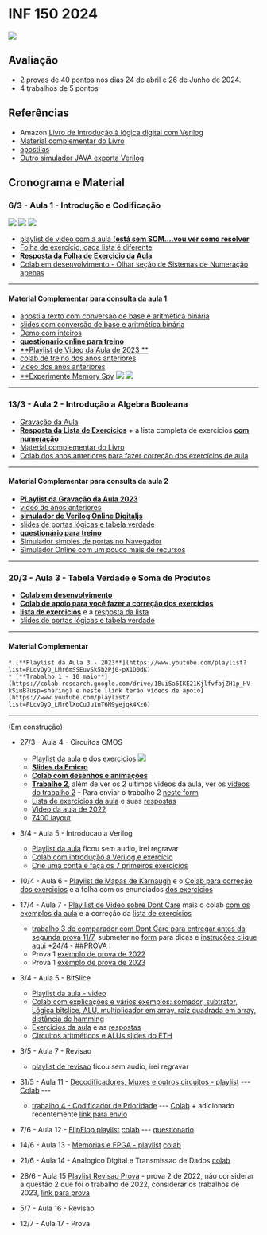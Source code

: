 # INF 150 2024 
![](https://github.com/arduinoufv/dicas/blob/master/figuras/motivation.png?raw=true)

## Avaliação
* 2 provas de 40 pontos nos dias 24 de abril e 26 de Junho de 2024.
* 4 trabalhos de 5 pontos

## Referências 
* Amazon [Livro de Introdução à lógica digital com Verilog](https://www.amazon.com.br/Introdu%C3%A7%C3%A3o-L%C3%B3gica-Digital-com-Verilog-ebook/dp/B0CPJPDSFL/ref=sr_1_fkmr0_1?__mk_pt_BR=%C3%85M%C3%85%C5%BD%C3%95%C3%91&crid=2WZWPGQZ1BS9K&dib=eyJ2IjoiMSJ9.OpGfXffViXnTvj7ogV0CJh2OUy5TvRfvb-NJkDQCbejTJnPjzjIyDdXJegg2ufVIxAmt8HilkUTCtScS93YtzuAP6F8yfJGh-XGjBQPyg7g.6R-MiNqh0eDPVKqRcs4xc59LDL-K5f_KDrOBk49CK_0&dib_tag=se&keywords=introdu%C3%A7%C3%A3o+ao+verilog&qid=1708534722&sprefix=introducao+ao+verilo%2Caps%2C224&sr=8-1-fkmr0)
* [Material complementar do Livro](https://colab.research.google.com/drive/19Hx2VVszGURzVRCw6IQqC9SXse4hBxse?usp=sharing)
* [apostilas](https://github.com/arduinoufv/inf150/tree/master/referencias)
* [Outro simulador JAVA exporta Verilog](https://github.com/hneemann/Digital)

## Cronograma e Material

### 6/3 - Aula 1 - Introdução e Codificação
![](https://github.com/arduinoufv/dicas/blob/master/figuras/clock.png?raw=true)
![](https://github.com/arduinoufv/dicas/blob/master/figuras/clock1.png?raw=true)
![](https://github.com/arduinoufv/dicas/blob/master/figuras/clock3.png?raw=true)

* [playlist de video com a aula (**está sem SOM....vou ver como resolver**](https://www.youtube.com/playlist?list=PLcvOyD_LMr6ntqWreNISbx1WEdp8sjVT3)
* [Folha de exercício, cada lista é diferente](https://drive.google.com/file/d/1hVYZJdLe7PYeeJi03vZbT9mWAdDpBWUa/view?usp=sharing)
* [**Resposta da Folha de Exercicio da Aula**](https://docs.google.com/document/d/1cqq3Q13tjPxvGbMxlI_CgOY6hJ5Q5TpsB8NbBXLNNtU/edit?usp=sharing)
* [Colab em desenvolvimento - Olhar seção de Sistemas de Numeração apenas](https://colab.research.google.com/drive/19Hx2VVszGURzVRCw6IQqC9SXse4hBxse?usp=sharing)

---    

#### Material Complementar para consulta da aula 1

* [apostila texto com conversão de base e aritmética binária](https://github.com/arduinoufv/inf150/blob/master/aulas2023/apostila_codificacao.pdf)
*  [slides com conversão de base e aritmética binária](https://docs.google.com/presentation/d/1f4QO6d2Myt0uNKyuH7qeh7tnhesOfRDMRXD0kxMrLkM/edit?usp=sharing)
* [Demo com inteiros](https://integer.exposed/)
* [**questionario online para treino**](https://forms.gle/n3UvLqZbgGufba1XA)
* [**Playlist de Video da Aula de 2023 **](https://www.youtube.com/playlist?list=PLcvOyD_LMr6lTAF_8Zs_xsHgRS6oKpXMe)
*  [colab de treino dos anos anteriores](https://colab.research.google.com/drive/1fXos9vwI_qQl2x3kUQ3gy32EuEFAemqm?usp=sharing)
* [ video dos anos anteriores](https://docs.google.com/document/d/1UINeCtoJ_oh4alcWF_FhM0_hwfpp-DaFf34s5P9UtH0/edit?usp=sharing)
* [**Experimente Memory Spy](https://memory-spy.wizardzines.com/game.html)
![](https://raw.githubusercontent.com/arduinoufv/inf150/master/01_codificacao_binaria/FoYz1t8X0AAHCbx.jpeg)
![](https://github.com/arduinoufv/dicas/blob/master/figuras/coding.png?raw=true)

---
### 13/3  - Aula 2 - Introdução a Algebra Booleana

   * [Gravação da Aula](https://www.youtube.com/playlist?list=PLcvOyD_LMr6m-AAiXNsZM5ryANvUe5ww3)
   * [**Resposta da Lista de Exercicios**](https://github.com/arduinoufv/inf150/blob/master/aulas2023/answer_portas_logicas.pdf)  + a lista completa de exercicios [**com numeração**](https://github.com/arduinoufv/inf150/blob/master/aulas2023/lista_portas_logicas.pdf)
   * [Material complementar do Livro](https://colab.research.google.com/drive/19Hx2VVszGURzVRCw6IQqC9SXse4hBxse?usp=sharing)
   * [Colab dos anos anteriores para fazer correção dos exercícios de aula](https://colab.research.google.com/drive/1EW_k98yxHdneukezoGCzNojWy38OqBtn?usp=sharing)
---
#### Material Complementar para consulta da aula 2

   * [**PLaylist da Gravação da Aula 2023**](https://www.youtube.com/playlist?list=PLcvOyD_LMr6mdfzpJl-8pGaCspAvo2kcC)
   * [video de anos anteriores](https://docs.google.com/document/d/1LI4spCMmEfI46gHfFEtAAlIRogcy8UO_rJF38fvyOHI/edit?usp=sharing)
   * [**simulador de Verilog Online Digitaljs**](https://digitaljs.tilk.eu/)
   * [slides de portas lógicas e tabela verdade](https://docs.google.com/presentation/d/1GkUW5eD_ZkHe4yXAb5SvtNi0wi1yX2J4IXJ8inCa15c/edit?usp=sharing)
   * [**questionário para treino**](https://forms.gle/LfWzP6RbLZ7WyCvH7)
   * [Simulador simples de portas no Navegador](https://academo.org/demos/logic-gate-simulator/)
   * [Simulador Online com um pouco mais de recursos](https://logic.ly/demo/)

---
    
### 20/3 - Aula 3 - Tabela Verdade e Soma de Produtos
    
  * [**Colab em desenvolvimento**](https://colab.research.google.com/drive/1kUx8TvXmzNM7Gf7J_7-q-1AXZ1ns13J5?usp=sharing)
  * [**Colab de apoio para você fazer a correção dos exercícios**](https://colab.research.google.com/drive/1y31hX5Wq2WycFEMu-wza-aKWvCQWlSQw?usp=sharing)
  * [**lista de exercicios**](https://drive.google.com/file/d/1--W5NXHyAUGi1qciiN-YxRrLvHiniXl3/view?usp=sharing) e a [resposta da lista](https://drive.google.com/file/d/1hld6aUR42eBKP4UkdDtW4a7O47mY1wB5/view?usp=sharing)
* [slides de portas lógicas e tabela verdade](https://docs.google.com/presentation/d/1GkUW5eD_ZkHe4yXAb5SvtNi0wi1yX2J4IXJ8inCa15c/edit?usp=sharing)
----
#### Material Complementar
    
    * [**Playlist da Aula 3 - 2023**](https://www.youtube.com/playlist?list=PLcvOyD_LMr6mSSEuvSk5b2Pj0-pX1D0dK)
    * [**Trabalho 1 - 10 maio**](https://colab.research.google.com/drive/1BuiSa6IKE21KjlfvfajZH1p_HV-kSiuB?usp=sharing) e neste [link terão vídeos de apoio](https://www.youtube.com/playlist?list=PLcvOyD_LMr6lXoCuJu1nT6M9yejqk4Kz6) 
    
 ---
(Em construção) 

  
* 27/3   - Aula 4 - Circuitos CMOS
    * [Playlist da aula e dos exercicios](https://www.youtube.com/playlist?list=PLcvOyD_LMr6mfkTn8be-Hey72VFo05ina)
![](https://pbs.twimg.com/media/FtNi0UHaEAA5prq?format=jpg&name=small)
    * [**Slides da Emicro**](https://www.inf.ufrgs.br/sim-emicro/papers/emicro_curso_paulo.pdf)
    * [**Colab com desenhos e animações**](https://colab.research.google.com/drive/1_mz3myeG4swXZl8eZIh8WSS6mnSFVzRH?usp=sharing)
    * [**Trabalho 2**](https://colab.research.google.com/drive/1ItKAWdqBL1CnEr5Nyxw_HVjU54Ko9hWi?usp=sharing), além de ver os 2 ultimos videos da aula, ver os [videos do trabalho 2](https://www.youtube.com/playlist?list=PLcvOyD_LMr6msXz6Yo0aZEY86CnmUg9iw) - Para enviar o trabalho 2 [neste form](https://forms.gle/6CNy9iwgGUsfBkc98)
    * [Lista de exercicios da aula](https://drive.google.com/file/d/1-2zKhwZjzf9PLyEUHJEr55TJY73Fse65/view?usp=sharing) e suas [respostas](https://drive.google.com/file/d/1GKmm5gsR7oYwfVEnADQ6TbARqb8rPi3c/view?usp=sharing)
    * [Video da aula de 2022](https://www.youtube.com/playlist?list=PLcvOyD_LMr6kZy4Ohc086ut6HOpvxSYvP)
    * [7400 layout](https://upload.wikimedia.org/wikipedia/commons/7/74/NXP-74AHC00D-HD-HQ.jpg)

* 3/4   - Aula 5 - Introducao a Verilog  
    * [Playlist da aula](https://www.youtube.com/playlist?list=PLcvOyD_LMr6lJunv7z4zsRW5aiwRQqVQm) ficou sem audio, irei regravar
    * [Colab com introdução a Verilog e exercício](https://colab.research.google.com/drive/1suVDyByBbvu8xugBTyiYrHu8VN6d8se1?usp=sharing)
    * [Crie uma conta e faça os 7 primeiros exercícios](https://hdlbits.01xz.net/wiki/Problem_sets#Getting_Started)
* 10/4   - Aula 6 - [Playlist de Mapas de Karnaugh](https://www.youtube.com/playlist?list=PLcvOyD_LMr6kwvXCYln8zGBa0a6BU6FoY) e o  [Colab para correção dos exercicios](https://colab.research.google.com/drive/19aJ1oDwK5JUYXYPB2dWbPCNop1dAfjS_?usp=sharing) e a folha com os enunciados [dos exercicios](https://drive.google.com/file/d/1-JrRzb7MWTtMG1-y2G3ev2iVxOM2I0sm/view?usp=sharing)
* 17/4   - Aula 7 - [Play list de Video sobre Dont Care](https://www.youtube.com/playlist?list=PLcvOyD_LMr6mRXvm_vNffo0LEHDdqu1T5) mais o colab [com os exemplos da aula](https://colab.research.google.com/drive/1_bViy1QEU1QLEMN65p_UunLLkzh26JDc?usp=sharing) e a correção da [lista de exercícios](https://colab.research.google.com/drive/1yZjkn7F3TyocJ0m-xLGl2JyJm6ViE9Xu?usp=sharing)
    * [trabalho 3 de comparador com Dont Care para entregar antes da segunda prova 11/7](https://colab.research.google.com/drive/1dYrw0OB5jS0U_br-PWxoaZjoycNU4uMz?usp=sharing), submeter no [form](https://forms.gle/L9w6tkmjzkcM1NVd7) para dicas e [instruções clique aqui](https://www.youtube.com/watch?v=LP0E4IzmXOI&list=PLcvOyD_LMr6kxwspDour5cOKLJIcQy2n8&index=1)
*24/4 - ##PROVA I
  * Prova 1 [exemplo de prova de 2022](https://github.com/arduinoufv/inf150/blob/master/aulas2023/P1_2022_inf150.pdf)
  * Prova 1 [exemplo de prova de 2023](https://docs.google.com/document/d/1mpOVOUsWG6esKQKtPpsuKugo5YuFvFG3v6t2EbIc_0k/edit?usp=sharing)
    
* 3/4   - Aula 5 - BitSlice
  * [Playlist da aula - video](https://www.youtube.com/playlist?list=PLcvOyD_LMr6nlxIDuEPxc3ggypgtxCcYK)
  * [Colab com explicações e vários exemplos: somador, subtrator, Lógica bitslice, ALU, multiplicador em array, raiz quadrada em array, distância de hamming](https://colab.research.google.com/drive/1LjNDVMUuKCJL7grxuLKUKzqZZZYcq60d?usp=sharing)
  * [Exercicios da aula](https://github.com/arduinoufv/inf150/blob/master/aulas2023/merged%20(4).pdf) e as [respostas](https://github.com/arduinoufv/inf150/blob/master/aulas2023/answer%20(6).pdf)
  * [Circuitos aritméticos e ALUs slides do ETH](https://safari.ethz.ch/ddca/spring2024/lib/exe/fetch.php?media=07_arithmeticcircuits.pdf)
  

* 3/5   - Aula 7  - Revisao
     * [playlist de revisao](https://www.youtube.com/playlist?list=PLcvOyD_LMr6lFHBc4q16LZgYUeGwDI9Ll) ficou sem audio, irei regravar
* 31/5   - Aula 11 - [Decodificadores, Muxes e outros circuitos - playlist](https://www.youtube.com/playlist?list=PLcvOyD_LMr6lPRo3qTXX5s4uBb-WJn8Ia) --- [Colab](https://colab.research.google.com/drive/1GkhgwvcmEflAuuwC5xNmEIpd9XFS8_i9?usp=sharing) ---
    * [trabalho 4 - Codificador de Prioridade](https://www.youtube.com/playlist?list=PLcvOyD_LMr6niXoQ7EQK23ahBcbQyeJH1) --- [Colab](https://colab.research.google.com/drive/1GkhgwvcmEflAuuwC5xNmEIpd9XFS8_i9?usp=sharing) + adicionado recentemente [link para envio](https://forms.gle/GJC7nZryr3C4vpLd8)
* 7/6   - Aula 12 -  [FlipFlop playlist](https://www.youtube.com/playlist?list=PLcvOyD_LMr6nH0E8YpjvyLIL-oc_g8jw-) [colab](https://colab.research.google.com/drive/1nb7dYUzvN0loS9LYLdwYs283UifwkKiu?usp=sharing) --- [questionario](https://drive.google.com/file/d/1i23Q_YGyA1klP7uiZG8D9yrtapSD2qvr/view?usp=sharing)
* 14/6   - Aula 13 - [Memorias e FPGA - playlist](https://www.youtube.com/playlist?list=PLcvOyD_LMr6lMZMCqB-Vi8iQPHm3RO4j3) [colab](https://colab.research.google.com/drive/10XZeMbrXFMwaCx-QsVeJ6U5v6K2JCbeV?usp=sharing)
* 21/6   - Aula 14 - Analogico Digital e Transmissao de Dados [colab](https://colab.research.google.com/drive/1-2TUphfSq1olotA9x5lIi02xw1qBdc42?usp=sharing)
* 28/6   - Aula 15 [Playlist Revisao Prova](https://www.youtube.com/playlist?list=PLcvOyD_LMr6n8StafB9XsOZJ7GKtpnpiN) - prova 2 de 2022, não considerar a questão 2 que foi o trabalho de 2022, considerar os trabalhos de 2023, [link para prova](https://docs.google.com/document/d/1zuaW5AuPseEPGUlAB3qctP-1VbnWRsxPrlSZJsKQ2HQ/edit?usp=sharing)
* 5/7 - Aula 16 - Revisao
* 12/7 - Aula 17 - Prova
 


